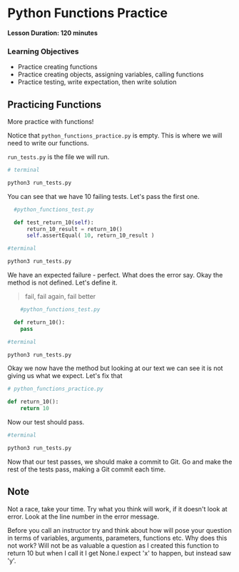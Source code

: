 # Python Functions Practice

**Lesson Duration: 120 minutes**

### Learning Objectives
- Practice creating functions
- Practice creating objects, assigning variables, calling functions
- Practice testing, write expectation, then write solution

## Practicing Functions

More practice with functions!

Notice that `python_functions_practice.py` is empty.  This is where we will need to write our functions.

`run_tests.py` is the file we will run.

```bash
# terminal

python3 run_tests.py
```

You can see that we have 10 failing tests. Let's pass the first one.

```python
  #python_functions_test.py

  def test_return_10(self):
      return_10_result = return_10()
      self.assertEqual( 10, return_10_result )
```

```bash
#terminal

python3 run_tests.py
```

We have an expected failure - perfect.  What does the error say. Okay the method is not defined.  Let's define it.

> fail, fail again, fail better

```python
    #python_functions_test.py

  def return_10():
    pass
```

```bash
#terminal

python3 run_tests.py
```

Okay we now have the method but looking at our text we can see it is not giving us what we expect. Let's fix that

```python
# python_functions_practice.py

def return_10():
    return 10

```

Now our test should pass.

```bash
#terminal

python3 run_tests.py
```

Now that our test passes, we should make a commit to Git. Go and make the rest of the tests pass, making a Git commit each time.

## Note
Not a race, take your time. Try what you think will work, if it doesn't look at error. Look at the line number in the error message.

Before you call an instructor try and think about how will pose your question in terms of variables, arguments, parameters, functions etc.  Why does this not work? Will not be as valuable a question as I created this function to return 10 but when I call it I get None.I expect 'x' to happen,  but instead saw 'y'.
